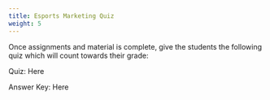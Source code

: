 ```yaml
---
title: Esports Marketing Quiz
weight: 5
---
```

O﻿nce assignments and material is complete, give the students the following quiz which will count towards their grade:



Quiz: Here



A﻿nswer Key: Here